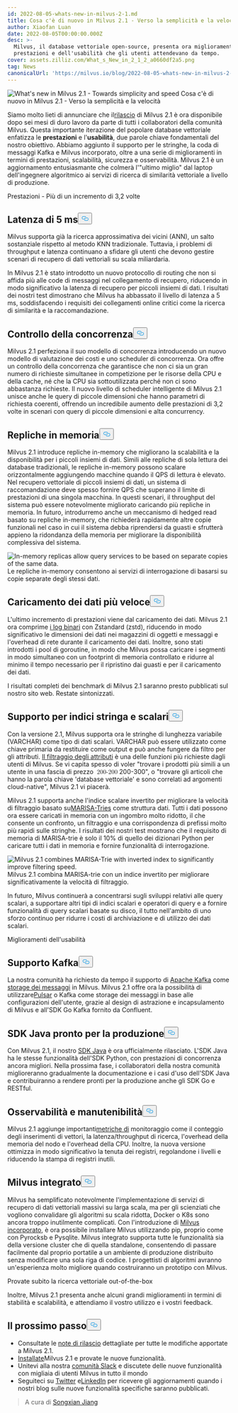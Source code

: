 ```yaml
---
id: 2022-08-05-whats-new-in-milvus-2-1.md
title: Cosa c'è di nuovo in Milvus 2.1 - Verso la semplicità e la velocità
author: Xiaofan Luan
date: 2022-08-05T00:00:00.000Z
desc: >-
  Milvus, il database vettoriale open-source, presenta ora miglioramenti delle
  prestazioni e dell'usabilità che gli utenti attendevano da tempo.
cover: assets.zilliz.com/What_s_New_in_2_1_2_a0660df2a5.png
tag: News
canonicalUrl: 'https://milvus.io/blog/2022-08-05-whats-new-in-milvus-2-1.md'
---
```

<p>
  
   <span class="img-wrapper"> <img translate="no" src="https://assets.zilliz.com/What_s_New_in_2_1_2_a0660df2a5.png" alt="What's new in Milvus 2.1 - Towards simplicity and speed" class="doc-image" id="what's-new-in-milvus-2.1---towards-simplicity-and-speed" />
   </span> <span class="img-wrapper"> <span>Cosa c'è di nuovo in Milvus 2.1 - Verso la semplicità e la velocità</span> </span></p>
<p>Siamo molto lieti di annunciare che il<a href="https://milvus.io/docs/v2.1.x/release_notes.md">rilascio</a> di Milvus 2.1 è ora disponibile dopo sei mesi di duro lavoro da parte di tutti i collaboratori della comunità Milvus. Questa importante iterazione del popolare database vettoriale enfatizza le <strong>prestazioni</strong> e l'<strong>usabilità</strong>, due parole chiave fondamentali del nostro obiettivo. Abbiamo aggiunto il supporto per le stringhe, la coda di messaggi Kafka e Milvus incorporato, oltre a una serie di miglioramenti in termini di prestazioni, scalabilità, sicurezza e osservabilità. Milvus 2.1 è un aggiornamento entusiasmante che colmerà l'"ultimo miglio" dal laptop dell'ingegnere algoritmico ai servizi di ricerca di similarità vettoriale a livello di produzione.</p>
<custom-h1>Prestazioni - Più di un incremento di 3,2 volte</custom-h1><h2 id="5ms-level-latency" class="common-anchor-header">Latenza di 5 ms<button data-href="#5ms-level-latency" class="anchor-icon" translate="no">
      <svg translate="no"
        aria-hidden="true"
        focusable="false"
        height="20"
        version="1.1"
        viewBox="0 0 16 16"
        width="16"
      >
        <path
          fill="#0092E4"
          fill-rule="evenodd"
          d="M4 9h1v1H4c-1.5 0-3-1.69-3-3.5S2.55 3 4 3h4c1.45 0 3 1.69 3 3.5 0 1.41-.91 2.72-2 3.25V8.59c.58-.45 1-1.27 1-2.09C10 5.22 8.98 4 8 4H4c-.98 0-2 1.22-2 2.5S3 9 4 9zm9-3h-1v1h1c1 0 2 1.22 2 2.5S13.98 12 13 12H9c-.98 0-2-1.22-2-2.5 0-.83.42-1.64 1-2.09V6.25c-1.09.53-2 1.84-2 3.25C6 11.31 7.55 13 9 13h4c1.45 0 3-1.69 3-3.5S14.5 6 13 6z"
        ></path>
      </svg>
    </button></h2><p>Milvus supporta già la ricerca approssimativa dei vicini (ANN), un salto sostanziale rispetto al metodo KNN tradizionale. Tuttavia, i problemi di throughput e latenza continuano a sfidare gli utenti che devono gestire scenari di recupero di dati vettoriali su scala miliardaria.</p>
<p>In Milvus 2.1 è stato introdotto un nuovo protocollo di routing che non si affida più alle code di messaggi nel collegamento di recupero, riducendo in modo significativo la latenza di recupero per piccoli insiemi di dati. I risultati dei nostri test dimostrano che Milvus ha abbassato il livello di latenza a 5 ms, soddisfacendo i requisiti dei collegamenti online critici come la ricerca di similarità e la raccomandazione.</p>
<h2 id="Concurrency-control" class="common-anchor-header">Controllo della concorrenza<button data-href="#Concurrency-control" class="anchor-icon" translate="no">
      <svg translate="no"
        aria-hidden="true"
        focusable="false"
        height="20"
        version="1.1"
        viewBox="0 0 16 16"
        width="16"
      >
        <path
          fill="#0092E4"
          fill-rule="evenodd"
          d="M4 9h1v1H4c-1.5 0-3-1.69-3-3.5S2.55 3 4 3h4c1.45 0 3 1.69 3 3.5 0 1.41-.91 2.72-2 3.25V8.59c.58-.45 1-1.27 1-2.09C10 5.22 8.98 4 8 4H4c-.98 0-2 1.22-2 2.5S3 9 4 9zm9-3h-1v1h1c1 0 2 1.22 2 2.5S13.98 12 13 12H9c-.98 0-2-1.22-2-2.5 0-.83.42-1.64 1-2.09V6.25c-1.09.53-2 1.84-2 3.25C6 11.31 7.55 13 9 13h4c1.45 0 3-1.69 3-3.5S14.5 6 13 6z"
        ></path>
      </svg>
    </button></h2><p>Milvus 2.1 perfeziona il suo modello di concorrenza introducendo un nuovo modello di valutazione dei costi e uno scheduler di concorrenza. Ora offre un controllo della concorrenza che garantisce che non ci sia un gran numero di richieste simultanee in competizione per le risorse della CPU e della cache, né che la CPU sia sottoutilizzata perché non ci sono abbastanza richieste. Il nuovo livello di scheduler intelligente di Milvus 2.1 unisce anche le query di piccole dimensioni che hanno parametri di richiesta coerenti, offrendo un incredibile aumento delle prestazioni di 3,2 volte in scenari con query di piccole dimensioni e alta concurrency.</p>
<h2 id="In-memory-replicas" class="common-anchor-header">Repliche in memoria<button data-href="#In-memory-replicas" class="anchor-icon" translate="no">
      <svg translate="no"
        aria-hidden="true"
        focusable="false"
        height="20"
        version="1.1"
        viewBox="0 0 16 16"
        width="16"
      >
        <path
          fill="#0092E4"
          fill-rule="evenodd"
          d="M4 9h1v1H4c-1.5 0-3-1.69-3-3.5S2.55 3 4 3h4c1.45 0 3 1.69 3 3.5 0 1.41-.91 2.72-2 3.25V8.59c.58-.45 1-1.27 1-2.09C10 5.22 8.98 4 8 4H4c-.98 0-2 1.22-2 2.5S3 9 4 9zm9-3h-1v1h1c1 0 2 1.22 2 2.5S13.98 12 13 12H9c-.98 0-2-1.22-2-2.5 0-.83.42-1.64 1-2.09V6.25c-1.09.53-2 1.84-2 3.25C6 11.31 7.55 13 9 13h4c1.45 0 3-1.69 3-3.5S14.5 6 13 6z"
        ></path>
      </svg>
    </button></h2><p>Milvus 2.1 introduce repliche in-memory che migliorano la scalabilità e la disponibilità per i piccoli insiemi di dati. Simili alle repliche di sola lettura dei database tradizionali, le repliche in-memory possono scalare orizzontalmente aggiungendo macchine quando il QPS di lettura è elevato. Nel recupero vettoriale di piccoli insiemi di dati, un sistema di raccomandazione deve spesso fornire QPS che superano il limite di prestazioni di una singola macchina. In questi scenari, il throughput del sistema può essere notevolmente migliorato caricando più repliche in memoria. In futuro, introdurremo anche un meccanismo di hedged read basato su repliche in-memory, che richiederà rapidamente altre copie funzionali nel caso in cui il sistema debba riprendersi da guasti e sfrutterà appieno la ridondanza della memoria per migliorare la disponibilità complessiva del sistema.</p>
<p>
  
   <span class="img-wrapper"> <img translate="no" src="https://assets.zilliz.com/What_s_New_in_Milvus_2_1_Figure_1_excalidraw_1f7fe3c998.png" alt="In-memory replicas allow query services to be based on separate
copies of the same data." class="doc-image" id="in-memory-replicas-allow-query-services-to-be-based-on-separate-copies-of-the-same-data." />
   </span> <span class="img-wrapper"> <span>Le repliche in-memory consentono ai servizi di interrogazione di basarsi su copie separate degli stessi dati</span>. </span></p>
<h2 id="Faster-data-loading" class="common-anchor-header">Caricamento dei dati più veloce<button data-href="#Faster-data-loading" class="anchor-icon" translate="no">
      <svg translate="no"
        aria-hidden="true"
        focusable="false"
        height="20"
        version="1.1"
        viewBox="0 0 16 16"
        width="16"
      >
        <path
          fill="#0092E4"
          fill-rule="evenodd"
          d="M4 9h1v1H4c-1.5 0-3-1.69-3-3.5S2.55 3 4 3h4c1.45 0 3 1.69 3 3.5 0 1.41-.91 2.72-2 3.25V8.59c.58-.45 1-1.27 1-2.09C10 5.22 8.98 4 8 4H4c-.98 0-2 1.22-2 2.5S3 9 4 9zm9-3h-1v1h1c1 0 2 1.22 2 2.5S13.98 12 13 12H9c-.98 0-2-1.22-2-2.5 0-.83.42-1.64 1-2.09V6.25c-1.09.53-2 1.84-2 3.25C6 11.31 7.55 13 9 13h4c1.45 0 3-1.69 3-3.5S14.5 6 13 6z"
        ></path>
      </svg>
    </button></h2><p>L'ultimo incremento di prestazioni viene dal caricamento dei dati. Milvus 2.1 ora comprime <a href="https://milvus.io/docs/v2.1.x/glossary.md#Log-snapshot">i log binari</a> con Zstandard (zstd), riducendo in modo significativo le dimensioni dei dati nei magazzini di oggetti e messaggi e l'overhead di rete durante il caricamento dei dati. Inoltre, sono stati introdotti i pool di goroutine, in modo che Milvus possa caricare i segmenti in modo simultaneo con un footprint di memoria controllato e ridurre al minimo il tempo necessario per il ripristino dai guasti e per il caricamento dei dati.</p>
<p>I risultati completi dei benchmark di Milvus 2.1 saranno presto pubblicati sul nostro sito web. Restate sintonizzati.</p>
<h2 id="String-and-scalar-index-support" class="common-anchor-header">Supporto per indici stringa e scalari<button data-href="#String-and-scalar-index-support" class="anchor-icon" translate="no">
      <svg translate="no"
        aria-hidden="true"
        focusable="false"
        height="20"
        version="1.1"
        viewBox="0 0 16 16"
        width="16"
      >
        <path
          fill="#0092E4"
          fill-rule="evenodd"
          d="M4 9h1v1H4c-1.5 0-3-1.69-3-3.5S2.55 3 4 3h4c1.45 0 3 1.69 3 3.5 0 1.41-.91 2.72-2 3.25V8.59c.58-.45 1-1.27 1-2.09C10 5.22 8.98 4 8 4H4c-.98 0-2 1.22-2 2.5S3 9 4 9zm9-3h-1v1h1c1 0 2 1.22 2 2.5S13.98 12 13 12H9c-.98 0-2-1.22-2-2.5 0-.83.42-1.64 1-2.09V6.25c-1.09.53-2 1.84-2 3.25C6 11.31 7.55 13 9 13h4c1.45 0 3-1.69 3-3.5S14.5 6 13 6z"
        ></path>
      </svg>
    </button></h2><p>Con la versione 2.1, Milvus supporta ora le stringhe di lunghezza variabile (VARCHAR) come tipo di dati scalari. VARCHAR può essere utilizzato come chiave primaria da restituire come output e può anche fungere da filtro per gli attributi. <a href="https://milvus.io/docs/v2.1.x/hybridsearch.md">Il filtraggio degli attributi</a> è una delle funzioni più richieste dagli utenti di Milvus. Se vi capita spesso di voler &quot;trovare i prodotti più simili a un utente in una fascia di prezzo <span class="katex"><span class="katex-mathml"><math xmlns="http://www.w3.org/1998/Math/MathML"><semantics><mrow><mo>200-200</mo></mrow><annotation encoding="application/x-tex">-</annotation></semantics></math></span><span class="katex-html" aria-hidden="true"><span class="base"><span class="strut" style="height:0.7278em;vertical-align:-0.0833em;"></span><span class="mord">200-300</span></span></span></span>&quot;, o &quot;trovare gli articoli che hanno la parola chiave 'database vettoriale' e sono correlati ad argomenti cloud-native&quot;, Milvus 2.1 vi piacerà.</p>
<p>Milvus 2.1 supporta anche l'indice scalare invertito per migliorare la velocità di filtraggio basato su<a href="https://github.com/s-yata/marisa-trie">MARISA-Tries</a> come struttura dati. Tutti i dati possono ora essere caricati in memoria con un ingombro molto ridotto, il che consente un confronto, un filtraggio e una corrispondenza di prefissi molto più rapidi sulle stringhe. I risultati dei nostri test mostrano che il requisito di memoria di MARISA-trie è solo il 10% di quello dei dizionari Python per caricare tutti i dati in memoria e fornire funzionalità di interrogazione.</p>
<p>
  
   <span class="img-wrapper"> <img translate="no" src="https://assets.zilliz.com/What_s_new_in_Milvus_Figure_2_excalidraw_a1149aca96.png" alt="Milvus 2.1 combines MARISA-Trie with inverted index to significantly improve filtering speed." class="doc-image" id="milvus-2.1-combines-marisa-trie-with-inverted-index-to-significantly-improve-filtering-speed." />
   </span> <span class="img-wrapper"> <span>Milvus 2.1 combina MARISA-trie con un indice invertito per migliorare significativamente la velocità di filtraggio.</span> </span></p>
<p>In futuro, Milvus continuerà a concentrarsi sugli sviluppi relativi alle query scalari, a supportare altri tipi di indici scalari e operatori di query e a fornire funzionalità di query scalari basate su disco, il tutto nell'ambito di uno sforzo continuo per ridurre i costi di archiviazione e di utilizzo dei dati scalari.</p>
<custom-h1>Miglioramenti dell'usabilità</custom-h1><h2 id="Kafka-support" class="common-anchor-header">Supporto Kafka<button data-href="#Kafka-support" class="anchor-icon" translate="no">
      <svg translate="no"
        aria-hidden="true"
        focusable="false"
        height="20"
        version="1.1"
        viewBox="0 0 16 16"
        width="16"
      >
        <path
          fill="#0092E4"
          fill-rule="evenodd"
          d="M4 9h1v1H4c-1.5 0-3-1.69-3-3.5S2.55 3 4 3h4c1.45 0 3 1.69 3 3.5 0 1.41-.91 2.72-2 3.25V8.59c.58-.45 1-1.27 1-2.09C10 5.22 8.98 4 8 4H4c-.98 0-2 1.22-2 2.5S3 9 4 9zm9-3h-1v1h1c1 0 2 1.22 2 2.5S13.98 12 13 12H9c-.98 0-2-1.22-2-2.5 0-.83.42-1.64 1-2.09V6.25c-1.09.53-2 1.84-2 3.25C6 11.31 7.55 13 9 13h4c1.45 0 3-1.69 3-3.5S14.5 6 13 6z"
        ></path>
      </svg>
    </button></h2><p>La nostra comunità ha richiesto da tempo il supporto di <a href="https://kafka.apache.org">Apache Kafka</a> come <a href="https://milvus.io/docs/v2.1.x/deploy_pulsar.md">storage dei messaggi</a> in Milvus. Milvus 2.1 offre ora la possibilità di utilizzare<a href="https://pulsar.apache.org">Pulsar</a> o Kafka come storage dei messaggi in base alle configurazioni dell'utente, grazie al design di astrazione e incapsulamento di Milvus e all'SDK Go Kafka fornito da Confluent.</p>
<h2 id="Production-ready-Java-SDK" class="common-anchor-header">SDK Java pronto per la produzione<button data-href="#Production-ready-Java-SDK" class="anchor-icon" translate="no">
      <svg translate="no"
        aria-hidden="true"
        focusable="false"
        height="20"
        version="1.1"
        viewBox="0 0 16 16"
        width="16"
      >
        <path
          fill="#0092E4"
          fill-rule="evenodd"
          d="M4 9h1v1H4c-1.5 0-3-1.69-3-3.5S2.55 3 4 3h4c1.45 0 3 1.69 3 3.5 0 1.41-.91 2.72-2 3.25V8.59c.58-.45 1-1.27 1-2.09C10 5.22 8.98 4 8 4H4c-.98 0-2 1.22-2 2.5S3 9 4 9zm9-3h-1v1h1c1 0 2 1.22 2 2.5S13.98 12 13 12H9c-.98 0-2-1.22-2-2.5 0-.83.42-1.64 1-2.09V6.25c-1.09.53-2 1.84-2 3.25C6 11.31 7.55 13 9 13h4c1.45 0 3-1.69 3-3.5S14.5 6 13 6z"
        ></path>
      </svg>
    </button></h2><p>Con Milvus 2.1, il nostro <a href="https://github.com/milvus-io/milvus-sdk-java">SDK Java</a> è ora ufficialmente rilasciato. L'SDK Java ha le stesse funzionalità dell'SDK Python, con prestazioni di concorrenza ancora migliori. Nella prossima fase, i collaboratori della nostra comunità miglioreranno gradualmente la documentazione e i casi d'uso dell'SDK Java e contribuiranno a rendere pronti per la produzione anche gli SDK Go e RESTful.</p>
<h2 id="Observability-and-maintainability" class="common-anchor-header">Osservabilità e manutenibilità<button data-href="#Observability-and-maintainability" class="anchor-icon" translate="no">
      <svg translate="no"
        aria-hidden="true"
        focusable="false"
        height="20"
        version="1.1"
        viewBox="0 0 16 16"
        width="16"
      >
        <path
          fill="#0092E4"
          fill-rule="evenodd"
          d="M4 9h1v1H4c-1.5 0-3-1.69-3-3.5S2.55 3 4 3h4c1.45 0 3 1.69 3 3.5 0 1.41-.91 2.72-2 3.25V8.59c.58-.45 1-1.27 1-2.09C10 5.22 8.98 4 8 4H4c-.98 0-2 1.22-2 2.5S3 9 4 9zm9-3h-1v1h1c1 0 2 1.22 2 2.5S13.98 12 13 12H9c-.98 0-2-1.22-2-2.5 0-.83.42-1.64 1-2.09V6.25c-1.09.53-2 1.84-2 3.25C6 11.31 7.55 13 9 13h4c1.45 0 3-1.69 3-3.5S14.5 6 13 6z"
        ></path>
      </svg>
    </button></h2><p>Milvus 2.1 aggiunge importanti<a href="https://milvus.io/docs/v2.1.x/metrics_dashboard.md">metriche di</a> monitoraggio come il conteggio degli inserimenti di vettori, la latenza/throughput di ricerca, l'overhead della memoria del nodo e l'overhead della CPU. Inoltre, la nuova versione ottimizza in modo significativo la tenuta dei registri, regolandone i livelli e riducendo la stampa di registri inutili.</p>
<h2 id="Embedded-Milvus" class="common-anchor-header">Milvus integrato<button data-href="#Embedded-Milvus" class="anchor-icon" translate="no">
      <svg translate="no"
        aria-hidden="true"
        focusable="false"
        height="20"
        version="1.1"
        viewBox="0 0 16 16"
        width="16"
      >
        <path
          fill="#0092E4"
          fill-rule="evenodd"
          d="M4 9h1v1H4c-1.5 0-3-1.69-3-3.5S2.55 3 4 3h4c1.45 0 3 1.69 3 3.5 0 1.41-.91 2.72-2 3.25V8.59c.58-.45 1-1.27 1-2.09C10 5.22 8.98 4 8 4H4c-.98 0-2 1.22-2 2.5S3 9 4 9zm9-3h-1v1h1c1 0 2 1.22 2 2.5S13.98 12 13 12H9c-.98 0-2-1.22-2-2.5 0-.83.42-1.64 1-2.09V6.25c-1.09.53-2 1.84-2 3.25C6 11.31 7.55 13 9 13h4c1.45 0 3-1.69 3-3.5S14.5 6 13 6z"
        ></path>
      </svg>
    </button></h2><p>Milvus ha semplificato notevolmente l'implementazione di servizi di recupero di dati vettoriali massivi su larga scala, ma per gli scienziati che vogliono convalidare gli algoritmi su scala ridotta, Docker o K8s sono ancora troppo inutilmente complicati. Con l'introduzione di <a href="https://github.com/milvus-io/embd-milvus">Milvus incorporato</a>, è ora possibile installare Milvus utilizzando pip, proprio come con Pyrocksb e Pysqlite. Milvus integrato supporta tutte le funzionalità sia della versione cluster che di quella standalone, consentendo di passare facilmente dal proprio portatile a un ambiente di produzione distribuito senza modificare una sola riga di codice. I progettisti di algoritmi avranno un'esperienza molto migliore quando costruiranno un prototipo con Milvus.</p>
<custom-h1>Provate subito la ricerca vettoriale out-of-the-box</custom-h1><p>Inoltre, Milvus 2.1 presenta anche alcuni grandi miglioramenti in termini di stabilità e scalabilità, e attendiamo il vostro utilizzo e i vostri feedback.</p>
<h2 id="Whats-next" class="common-anchor-header">Il prossimo passo<button data-href="#Whats-next" class="anchor-icon" translate="no">
      <svg translate="no"
        aria-hidden="true"
        focusable="false"
        height="20"
        version="1.1"
        viewBox="0 0 16 16"
        width="16"
      >
        <path
          fill="#0092E4"
          fill-rule="evenodd"
          d="M4 9h1v1H4c-1.5 0-3-1.69-3-3.5S2.55 3 4 3h4c1.45 0 3 1.69 3 3.5 0 1.41-.91 2.72-2 3.25V8.59c.58-.45 1-1.27 1-2.09C10 5.22 8.98 4 8 4H4c-.98 0-2 1.22-2 2.5S3 9 4 9zm9-3h-1v1h1c1 0 2 1.22 2 2.5S13.98 12 13 12H9c-.98 0-2-1.22-2-2.5 0-.83.42-1.64 1-2.09V6.25c-1.09.53-2 1.84-2 3.25C6 11.31 7.55 13 9 13h4c1.45 0 3-1.69 3-3.5S14.5 6 13 6z"
        ></path>
      </svg>
    </button></h2><ul>
<li>Consultate le <a href="https://milvus.io/docs/v2.1.x/release_notes.md">note di rilascio</a> dettagliate per tutte le modifiche apportate a Milvus 2.1.</li>
<li><a href="https://milvus.io/docs/v2.1.x/install_standalone-docker.md">Installate</a>Milvus 2.1 e provate le nuove funzionalità.</li>
<li>Unitevi alla nostra <a href="https://slack.milvus.io/">comunità Slack</a> e discutete delle nuove funzionalità con migliaia di utenti Milvus in tutto il mondo</li>
<li>Seguiteci su <a href="https://twitter.com/milvusio">Twitter</a> e<a href="https://www.linkedin.com/company/the-milvus-project">LinkedIn</a> per ricevere gli aggiornamenti quando i nostri blog sulle nuove funzionalità specifiche saranno pubblicati.</li>
</ul>
<blockquote>
<p>A cura di <a href="https://github.com/songxianj">Songxian Jiang</a></p>
</blockquote>
